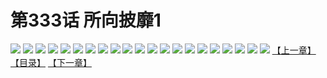 # 第333话 所向披靡1
![](https://s1.baozimh.com/scomic/sanyanxiaotianlu-samanhua/0/332-x5e6/1.jpg)
![](https://s1.baozimh.com/scomic/sanyanxiaotianlu-samanhua/0/332-x5e6/2.jpg)
![](https://s1.baozimh.com/scomic/sanyanxiaotianlu-samanhua/0/332-x5e6/3.jpg)
![](https://s1.baozimh.com/scomic/sanyanxiaotianlu-samanhua/0/332-x5e6/4.jpg)
![](https://s1.baozimh.com/scomic/sanyanxiaotianlu-samanhua/0/332-x5e6/5.jpg)
![](https://s1.baozimh.com/scomic/sanyanxiaotianlu-samanhua/0/332-x5e6/6.jpg)
![](https://s1.baozimh.com/scomic/sanyanxiaotianlu-samanhua/0/332-x5e6/7.jpg)
![](https://s1.baozimh.com/scomic/sanyanxiaotianlu-samanhua/0/332-x5e6/8.jpg)
![](https://s1.baozimh.com/scomic/sanyanxiaotianlu-samanhua/0/332-x5e6/9.jpg)
![](https://s1.baozimh.com/scomic/sanyanxiaotianlu-samanhua/0/332-x5e6/10.jpg)
![](https://s1.baozimh.com/scomic/sanyanxiaotianlu-samanhua/0/332-x5e6/11.jpg)
![](https://s1.baozimh.com/scomic/sanyanxiaotianlu-samanhua/0/332-x5e6/12.jpg)
![](https://s1.baozimh.com/scomic/sanyanxiaotianlu-samanhua/0/332-x5e6/13.jpg)
![](https://s1.baozimh.com/scomic/sanyanxiaotianlu-samanhua/0/332-x5e6/14.jpg)
![](https://s1.baozimh.com/scomic/sanyanxiaotianlu-samanhua/0/332-x5e6/15.jpg)
![](https://s1.baozimh.com/scomic/sanyanxiaotianlu-samanhua/0/332-x5e6/16.jpg)
![](https://s1.baozimh.com/scomic/sanyanxiaotianlu-samanhua/0/332-x5e6/17.jpg)
![](https://s1.baozimh.com/scomic/sanyanxiaotianlu-samanhua/0/332-x5e6/18.jpg)
![](https://s1.baozimh.com/scomic/sanyanxiaotianlu-samanhua/0/332-x5e6/19.jpg)
![](https://s1.baozimh.com/scomic/sanyanxiaotianlu-samanhua/0/332-x5e6/20.jpg)
![](https://s1.baozimh.com/scomic/sanyanxiaotianlu-samanhua/0/332-x5e6/21.jpg)
[【上一章】](./332.md)
[【目录】](./README.md)
[【下一章】](./334.md)

